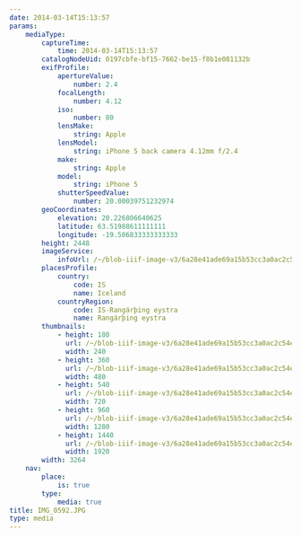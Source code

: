 ```yaml
---
date: 2014-03-14T15:13:57
params:
    mediaType:
        captureTime:
            time: 2014-03-14T15:13:57
        catalogNodeUid: 0197cbfe-bf15-7662-be15-f8b1e081132b
        exifProfile:
            apertureValue:
                number: 2.4
            focalLength:
                number: 4.12
            iso:
                number: 80
            lensMake:
                string: Apple
            lensModel:
                string: iPhone 5 back camera 4.12mm f/2.4
            make:
                string: Apple
            model:
                string: iPhone 5
            shutterSpeedValue:
                number: 20.00039751232974
        geoCoordinates:
            elevation: 20.226806640625
            latitude: 63.51988611111111
            longitude: -19.506833333333333
        height: 2448
        imageService:
            infoUrl: /~/blob-iiif-image-v3/6a28e41ade69a15b53cc3a0ac2c54e80bc05ddf45f9f3eaab7bc6937c2d734c3/info.json
        placesProfile:
            country:
                code: IS
                name: Iceland
            countryRegion:
                code: IS-Rangárþing eystra
                name: Rangárþing eystra
        thumbnails:
            - height: 180
              url: /~/blob-iiif-image-v3/6a28e41ade69a15b53cc3a0ac2c54e80bc05ddf45f9f3eaab7bc6937c2d734c3/full/240%2C180/0/default.jpg
              width: 240
            - height: 360
              url: /~/blob-iiif-image-v3/6a28e41ade69a15b53cc3a0ac2c54e80bc05ddf45f9f3eaab7bc6937c2d734c3/full/480%2C360/0/default.jpg
              width: 480
            - height: 540
              url: /~/blob-iiif-image-v3/6a28e41ade69a15b53cc3a0ac2c54e80bc05ddf45f9f3eaab7bc6937c2d734c3/full/720%2C540/0/default.jpg
              width: 720
            - height: 960
              url: /~/blob-iiif-image-v3/6a28e41ade69a15b53cc3a0ac2c54e80bc05ddf45f9f3eaab7bc6937c2d734c3/full/1280%2C960/0/default.jpg
              width: 1280
            - height: 1440
              url: /~/blob-iiif-image-v3/6a28e41ade69a15b53cc3a0ac2c54e80bc05ddf45f9f3eaab7bc6937c2d734c3/full/1920%2C1440/0/default.jpg
              width: 1920
        width: 3264
    nav:
        place:
            is: true
        type:
            media: true
title: IMG_0592.JPG
type: media
---
```

